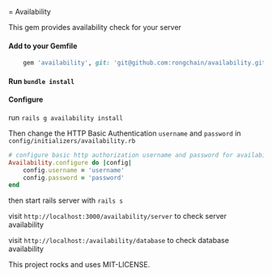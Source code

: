 = Availability

This gem provides availability check for your server

#### Add to your Gemfile
```ruby
	gem 'availability', git: 'git@github.com:rongchain/availability.git'
```
#### Run `bundle install`
#### Configure
run `rails g availability install`

Then change the HTTP Basic Authentication `username` and `password` in `config/initializers/availability.rb`

```ruby
# configure basic http authorization username and password for availability check
Availability.configure do |config|
	config.username = 'username'
	config.password = 'password'
end
```
then start rails server with `rails s`

visit `http://localhost:3000/availability/server` to check server availability

visit `http://localhost:/availability/database` to check database availability


This project rocks and uses MIT-LICENSE.

